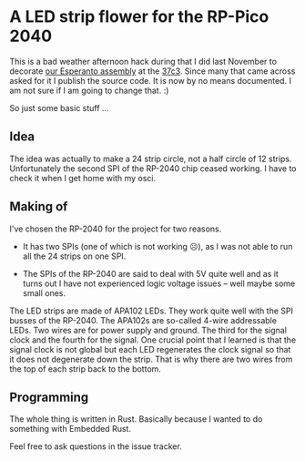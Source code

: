 # A LED strip flower for the RP-Pico 2040

This is a bad weather afternoon hack during that I did last November to
decorate [our Esperanto assembly](https://events.ccc.de/congress/2023/hub/en/assembly/esperanto/)
at the [37c3](https://events.ccc.de/congress/2023/infos/startpage.html).  Since
many that came across asked for it I publish the source code. It is now by no
means documented.  I am not sure if I am going to change that.  :)

So just some basic stuff …


## Idea

The idea was actually to make a 24 strip circle, not a half circle of 12
strips.  Unfortunately the second SPI of the RP-2040 chip ceased working. I
have to check it when I get home with my osci.


## Making of

I've chosen the RP-2040 for the project for two reasons.

* It has two SPIs (one of which is not working ☹️), as I was not able to run all
  the 24 strips on one SPI.

* The SPIs of the RP-2040 are said to deal with 5V quite well and as it turns
  out I have not experienced logic voltage issues – well maybe some small ones.

The LED strips are made of APA102 LEDs.  They work quite well with the SPI
busses of the RP-2040.  The APA102s are so-called 4-wire addressable LEDs.  Two
wires are for power supply and ground. The third for the signal clock and the
fourth for the signal.  One crucial point that I learned is that the signal
clock is not global but each LED regenerates the clock signal so that it does
not degenerate down the strip.  That is why there are two wires from the top of
each strip back to the bottom.


## Programming

The whole thing is written in Rust. Basically because I wanted to do something
with Embedded Rust.


Feel free to ask questions in the issue tracker.
